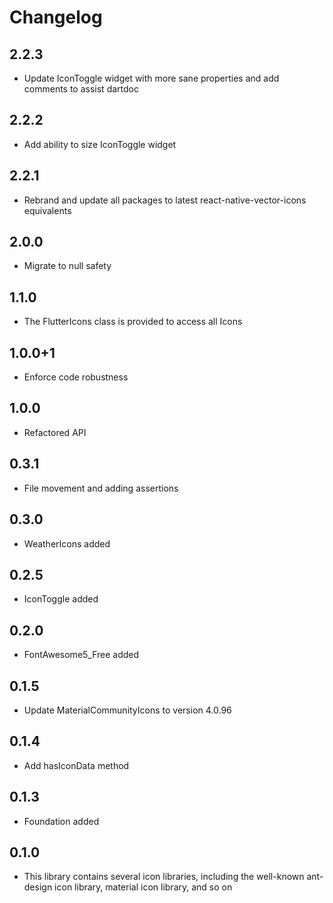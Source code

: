# Changelog

## 2.2.3

* Update IconToggle widget with more sane properties and add comments to assist dartdoc

## 2.2.2

* Add ability to size IconToggle widget

## 2.2.1

* Rebrand and update all packages to latest react-native-vector-icons equivalents

## 2.0.0

* Migrate to null safety

## 1.1.0

* The FlutterIcons class is provided to access all Icons

## 1.0.0+1

* Enforce code robustness

## 1.0.0

* Refactored API

## 0.3.1

* File movement and adding assertions

## 0.3.0

* WeatherIcons added

## 0.2.5

* IconToggle added

## 0.2.0

* FontAwesome5_Free added

## 0.1.5

* Update MaterialCommunityIcons to version 4.0.96

## 0.1.4

* Add hasIconData method

## 0.1.3

* Foundation added

## 0.1.0

* This library contains several icon libraries, including the well-known ant-design icon library, material icon library, and so on
